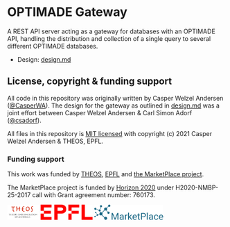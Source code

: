 # OPTIMADE Gateway

A REST API server acting as a gateway for databases with an OPTIMADE API, handling the distribution and collection of a single query to several different OPTIMADE databases.

- Design: [design.md](docs/design.md)

## License, copyright & funding support

All code in this repository was originally written by Casper Welzel Andersen ([@CasperWA](https://github.com/CasperWA)).
The design for the gateway as outlined in [design.md](docs/design.md) was a joint effort between Casper Welzel Andersen & Carl Simon Adorf ([@csadorf](https://github.com/csadorf)).

All files in this repository is [MIT licensed](LICENSE) with copyright (c) 2021 Casper Welzel Andersen & THEOS, EPFL.

### Funding support

This work was funded by [THEOS](http://theossrv1.epfl.ch), [EPFL](https://epfl.ch) and [the MarketPlace project](https://www.the-marketplace-project.eu/).

The MarketPlace project is funded by [Horizon 2020](https://ec.europa.eu/programmes/horizon2020/) under H2020-NMBP-25-2017 call with Grant agreement number: 760173.

<img src="docs/images/THEOS_logo.png" alt="THEOS" height="35"/>  <img src="docs/images/EPFL_Logo_184X53.svg" alt="EPFL" height="35"/>  <img src="docs/images/MARKETPLACE_LOGO_300dpi.png" alt="The MarketPlace Project" height="35"/>
